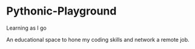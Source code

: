 # Pythonic-Playground
Learning as I go

An educational space to hone my coding skills and network a remote job.
